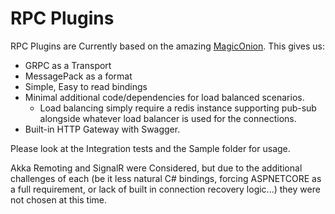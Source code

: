 ﻿# RPC Plugins

RPC Plugins are Currently based on the amazing [MagicOnion](https://github.com/cysharp/magiconion). This gives us:
 - GRPC as a Transport
 - MessagePack as a format
 - Simple, Easy to read bindings
 - Minimal additional code/dependencies for load balanced scenarios.
   - Load balancing simply require a redis instance supporting pub-sub alongside whatever load balancer is used for the connections.
 - Built-in HTTP Gateway with Swagger.
 
Please look at the Integration tests and the Sample folder for usage.

 
Akka Remoting and SignalR were Considered, but due to the additional challenges of each (be it less natural C# bindings, forcing ASPNETCORE as a full requirement, or lack of built in connection recovery logic...) they were not chosen at this time.
